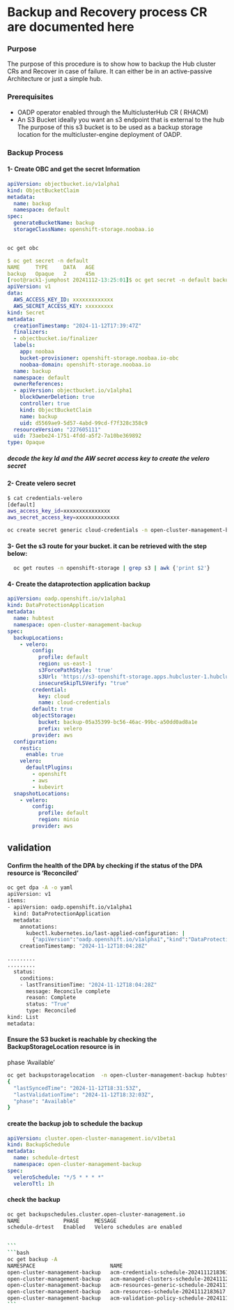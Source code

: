 # Backup and Recovery process CR are documented here

### Purpose 

The purpose of this procedure is to show how to backup the Hub cluster CRs and  Recover in case of failure. It can either be in an active-passive Architecture or just a simple hub. 

### Prerequisites 

* OADP operator enabled through the MulticlusterHub CR ( RHACM)
* An S3 Bucket ideally you want an s3 endpoint that is external to the hub The purpose of this s3 bucket is to be used as a backup storage location
for the multicluster-engine deployment of OADP. 

### Backup Process

#### 1-  Create OBC  and get the secret Information 

```yaml
apiVersion: objectbucket.io/v1alpha1
kind: ObjectBucketClaim
metadata:
  name: backup
  namespace: default
spec:
  generateBucketName: backup
  storageClassName: openshift-storage.noobaa.io
```
```bash

oc get obc
```

```yaml
$ oc get secret -n default
NAME     TYPE     DATA   AGE
backup   Opaque   2      45m
[root@rack1-jumphost 20241112-13:25:01]$ oc get secret -n default backup -o yaml
apiVersion: v1
data:
  AWS_ACCESS_KEY_ID: xxxxxxxxxxxxx
  AWS_SECRET_ACCESS_KEY: xxxxxxxxx
kind: Secret
metadata:
  creationTimestamp: "2024-11-12T17:39:47Z"
  finalizers:
  - objectbucket.io/finalizer
  labels:
    app: noobaa
    bucket-provisioner: openshift-storage.noobaa.io-obc
    noobaa-domain: openshift-storage.noobaa.io
  name: backup
  namespace: default
  ownerReferences:
  - apiVersion: objectbucket.io/v1alpha1
    blockOwnerDeletion: true
    controller: true
    kind: ObjectBucketClaim
    name: backup
    uid: d5569ae9-5d57-4abd-99cd-f7f328c358c9
  resourceVersion: "227605111"
  uid: 73aebe24-1751-4fdd-a5f2-7a10be369892
type: Opaque

```

##### decode the key Id and the AW secret access key to create the velero secret 

#### 2- Create velero secret

```bash
$ cat credentials-velero 
[default]
aws_access_key_id=xxxxxxxxxxxxxxx
aws_secret_access_key=xxxxxxxxxxxxxx
```


```bash
oc create secret generic cloud-credentials -n open-cluster-management-backup --from-file cloud=credentials-velero

```

#### 3- Get the  s3 route for your bucket. it  can be retrieved with the step below:

```bash
  oc get routes -n openshift-storage | grep s3 | awk {'print $2'}

```

#### 4-  Create the dataprotection application backup

```yaml
apiVersion: oadp.openshift.io/v1alpha1
kind: DataProtectionApplication
metadata:
  name: hubtest
  namespace: open-cluster-management-backup
spec:
  backupLocations:
    - velero:
        config:
          profile: default
          region: us-east-1
          s3ForcePathStyle: 'true'
          s3Url: 'https://s3-openshift-storage.apps.hubcluster-1.hubcluster-1.lab.eng.cert.redhat.com'
          insecureSkipTLSVerify: "true"
        credential:
          key: cloud
          name: cloud-credentials
        default: true
        objectStorage:
          bucket: backup-05a35399-bc56-46ac-99bc-a50dd0ad8a1e
          prefix: velero
        provider: aws
  configuration:
    restic:
      enable: true
    velero:
      defaultPlugins:
        - openshift
        - aws
        - kubevirt
  snapshotLocations:
    - velero:
        config:
          profile: default
          region: minio
        provider: aws

```

## validation 
#### Confirm the health of the DPA by checking if the status of the DPA resource is ‘Reconciled’

```bash
oc get dpa -A -o yaml
apiVersion: v1
items:
- apiVersion: oadp.openshift.io/v1alpha1
  kind: DataProtectionApplication
  metadata:
    annotations:
      kubectl.kubernetes.io/last-applied-configuration: |
        {"apiVersion":"oadp.openshift.io/v1alpha1","kind":"DataProtectionApplication","metadata":{"annotations":{},"name":"hubtest","namespace":"open-cluster-management-backup"},"spec":{"backupLocations":[{"velero":{"config":{"insecureSkipTLSVerify":"true","profile":"default","region":"us-east-1","s3ForcePathStyle":"true","s3Url":"https://s3-openshift-storage.apps.hubcluster-1.hubcluster-1.lab.eng.cert.redhat.com"},"credential":{"key":"cloud","name":"cloud-credentials"},"default":true,"objectStorage":{"bucket":"backup-05a35399-bc56-46ac-99bc-a50dd0ad8a1e","prefix":"velero"},"provider":"aws"}}],"configuration":{"restic":{"enable":true},"velero":{"defaultPlugins":["openshift","aws","kubevirt"]}},"snapshotLocations":[{"velero":{"config":{"profile":"default","region":"minio"},"provider":"aws"}}]}}
    creationTimestamp: "2024-11-12T18:04:28Z"

.........
.........
  status:
    conditions:
    - lastTransitionTime: "2024-11-12T18:04:28Z"
      message: Reconcile complete
      reason: Complete
      status: "True"
      type: Reconciled
kind: List
metadata:

```

#### Ensure the S3 bucket is reachable by checking the BackupStorageLocation resource is in
phase ‘Available’

```bash
oc get backupstoragelocation  -n open-cluster-management-backup hubtest-1 -o json | jq .status
{
  "lastSyncedTime": "2024-11-12T18:31:53Z",
  "lastValidationTime": "2024-11-12T18:32:03Z",
  "phase": "Available"
}


```

#### create the backup job to schedule the backup

```yaml
apiVersion: cluster.open-cluster-management.io/v1beta1
kind: BackupSchedule
metadata:
  name: schedule-drtest
  namespace: open-cluster-management-backup
spec:
  veleroSchedule: "*/5 * * * *"
  veleroTtl: 1h

```

#### check the backup 

````bash
oc get backupschedules.cluster.open-cluster-management.io 
NAME              PHASE     MESSAGE
schedule-drtest   Enabled   Velero schedules are enabled

 
```
```bash
oc get backup -A
NAMESPACE                        NAME                                            AGE
open-cluster-management-backup   acm-credentials-schedule-20241112183617         80s
open-cluster-management-backup   acm-managed-clusters-schedule-20241112183617    80s
open-cluster-management-backup   acm-resources-generic-schedule-20241112183617   80s
open-cluster-management-backup   acm-resources-schedule-20241112183617           80s
open-cluster-management-backup   acm-validation-policy-schedule-20241112183617   80s
```
